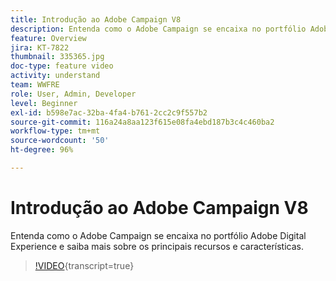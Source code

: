 ```yaml
---
title: Introdução ao Adobe Campaign V8
description: Entenda como o Adobe Campaign se encaixa no portfólio Adobe Digital Experience e saiba mais sobre os principais recursos e características.
feature: Overview
jira: KT-7822
thumbnail: 335365.jpg
doc-type: feature video
activity: understand
team: WWFRE
role: User, Admin, Developer
level: Beginner
exl-id: b598e7ac-32ba-4fa4-b761-2cc2c9f557b2
source-git-commit: 116a24a8aa123f615e08fa4ebd187b3c4c460ba2
workflow-type: tm+mt
source-wordcount: '50'
ht-degree: 96%

---
```


# Introdução ao Adobe Campaign V8

Entenda como o Adobe Campaign se encaixa no portfólio Adobe Digital Experience e saiba mais sobre os principais recursos e características.

>[!VIDEO](https://video.tv.adobe.com/v/335365?quality=12&learn=on){transcript=true}
